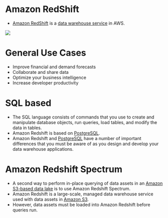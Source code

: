 # Amazon RedShift
- [Amazon RedShift](https://aws.amazon.com/redshift/) is a [data warehouse service](../../1_HLDDesignComponents/3_DatabaseComponents/DataWarehouses.md) in AWS.

![](https://lucyinthecloud.com/app/uploads/2021/07/amazon-redshift.png)

# General Use Cases
- Improve financial and demand forecasts
- Collaborate and share data
- Optimize your business intelligence
- Increase developer productivity

# SQL based
- The SQL language consists of commands that you use to create and manipulate database objects, run queries, load tables, and modify the data in tables.
- Amazon Redshift is based on [PostgreSQL](../../1_HLDDesignComponents/3_DatabaseComponents/Readme.md). 
- Amazon Redshift and [PostgreSQL](../../1_HLDDesignComponents/3_DatabaseComponents/Readme.md) have a number of important differences that you must be aware of as you design and develop your data warehouse applications.

# Amazon Redshift Spectrum
- A second way to perform in-place querying of data assets in an [Amazon S3-based data lake](../7_StorageServices/AmazonS3/Readme.md) is to use Amazon Redshift Spectrum. 
- Amazon Redshift is a large-scale, managed data warehouse service used with data assets in [Amazon S3](../7_StorageServices/AmazonS3/Readme.md). 
- However, data assets must be loaded into Amazon Redshift before queries run. 